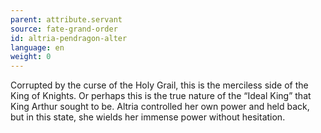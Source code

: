 ```yaml
---
parent: attribute.servant
source: fate-grand-order
id: altria-pendragon-alter
language: en
weight: 0
---
```


Corrupted by the curse of the Holy Grail, this is the merciless side of the King of Knights. 
Or perhaps this is the true nature of the “Ideal King” that King Arthur sought to be. 
Altria controlled her own power and held back, but in this state, she wields her immense power without hesitation.
